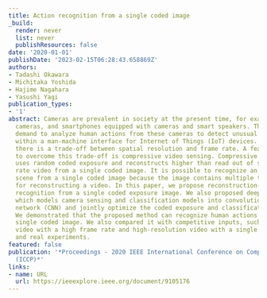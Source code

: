 ```yaml
---
title: Action recognition from a single coded image
_build:
  render: never
  list: never
  publishResources: false
date: '2020-01-01'
publishDate: '2023-02-15T06:28:43.658869Z'
authors:
- Tadashi Okawara
- Michitaka Yoshida
- Hajime Nagahara
- Yasushi Yagi
publication_types:
- '1'
abstract: Cameras are prevalent in society at the present time, for example, surveillance
  cameras, and smartphones equipped with cameras and smart speakers. There is an increasing
  demand to analyze human actions from these cameras to detect unusual behavior or
  within a man-machine interface for Internet of Things (IoT) devices. For a camera,
  there is a trade-off between spatial resolution and frame rate. A feasible approach
  to overcome this trade-off is compressive video sensing. Compressive video sensing
  uses random coded exposure and reconstructs higher than read out of sensor frame
  rate video from a single coded image. It is possible to recognize an action in a
  scene from a single coded image because the image contains multiple temporal information
  for reconstructing a video. In this paper, we propose reconstruction-free action
  recognition from a single coded exposure image. We also proposed deep sensing framework
  which models camera sensing and classification models into convolutional neural
  network (CNN) and jointly optimize the coded exposure and classification model simultaneously.
  We demonstrated that the proposed method can recognize human actions from only a
  single coded image. We also compared it with competitive inputs, such as low-resolution
  video with a high frame rate and high-resolution video with a single frame in simulation
  and real experiments.
featured: false
publication: '*Proceedings - 2020 IEEE International Conference on Computational Photography
  (ICCP)*'
links:
- name: URL
  url: https://ieeexplore.ieee.org/document/9105176
---
```


